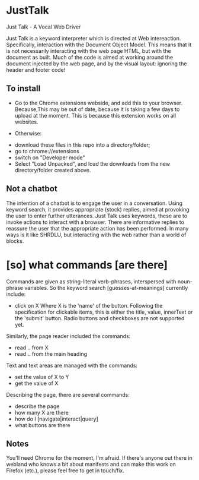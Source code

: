 # JustTalk
Just Talk - A Vocal Web Driver

Just Talk is a keyword interpreter which is directed at Web intereaction.
Specifically, interaction with the Document Object Model.
This means that it is not necessarily interacting with the web page HTML, 
but with the document as built.
Much of the code is aimed at working around the document injected by the web page, 
and by the visual layout:
ignoring the header and footer code!

## To install

+ Go to the Chrome extensions webside, and add this to your browser. Because,This may be out of date, because it is taking a few days to upload at the moment. This is because this extension works on all websites.

+ Otherwise:
- download these files in this repo into a directory/folder;
- go to chrome://extensions
- switch on "Developer mode"
- Select "Load Unpacked", and load the downloads from the new directory/folder created above.

## Not a chatbot

The intention of a chatbot is to engage the user in a conversation.
Using keyword search, it provides appropriate (stock) replies, aimed at provoking the user to enter further utterances.
Just Talk uses keywords, these are to invoke actions to interact with a browser.
There are informative replies to reassure the user that the appropriate action has been performed.
In many ways is it like SHRDLU,  but interacting with the web rather than a world of blocks.

# [so] what commands [are there]

Commands are given as string-literal verb-phrases, interspersed with noun-phrase variables.
So the keyword search \[guesses-at-meanings] currently include:
- click on X
Where X is the 'name' of the button. Following the specification for clickable items, this is either the title, value, innerText or the 'submit' button.  Radio buttons and checkboxes are not supported yet.

Similarly, the page reader included the commands:
- read .. from X
- read .. from the main heading

Text and text areas are managed with the commands:
- set the value of X to Y
- get the value of X

Describing the page, there are several commands:
- describe the page
- how many X are there
- how do I \[navigate|interact|query]
- what buttons are there

## Notes

You'll need Chrome for the moment, I'm afraid.
If there's anyone out there in webland who knows a bit about manifests and can make 
this work on Firefox (etc.), please feel free to get in touch/fix.